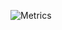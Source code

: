 ![Metrics](https://metrics.lecoq.io/stevenrakhmanchik?template=classic&base.repositories=0&isocalendar=1&languages=1&habits=1&introduction=1&lines=1&base.indepth=false&isocalendar.duration=half-year&languages.limit=8&languages.threshold=0%25&languages.other=false&languages.colors=github&languages.sections=most-used&languages.indepth=false&languages.analysis.timeout=15&languages.categories=markup%2C%20programming&languages.recent.categories=markup%2C%20programming&languages.recent.load=300&languages.recent.days=14&habits.from=200&habits.days=14&habits.facts=true&habits.charts=false&habits.charts.type=chartist&habits.trim=true&introduction.title=true&config.timezone=America%2FNew_York)
